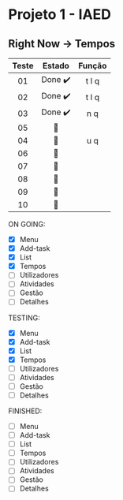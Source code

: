 # Projeto 1 - IAED

## Right Now -> Tempos

| Teste |         Estado          | Função |
| :---: | :---------------------: | :----: |
|  01   | Done :heavy_check_mark: | t l q  |
|  02   | Done :heavy_check_mark: | t l q  |
|  03   | Done :heavy_check_mark: |  n q   |
|  05   |       :grimacing:       |        |
|  04   |       :grimacing:       |  u q   |
|  06   |       :grimacing:       |        |
|  07   |       :grimacing:       |        |
|  08   |       :grimacing:       |        |
|  09   |       :grimacing:       |        |
|  10   |       :grimacing:       |        |

ON GOING:

- [x] Menu
- [x] Add-task
- [x] List
- [x] Tempos
- [ ] Utilizadores
- [ ] Atividades
- [ ] Gestão
- [ ] Detalhes

TESTING:

- [x] Menu
- [x] Add-task
- [x] List
- [x] Tempos
- [ ] Utilizadores
- [ ] Atividades
- [ ] Gestão
- [ ] Detalhes

FINISHED:

- [ ] Menu
- [ ] Add-task
- [ ] List
- [ ] Tempos
- [ ] Utilizadores
- [ ] Atividades
- [ ] Gestão
- [ ] Detalhes
